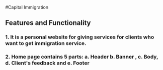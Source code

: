 #Capital Immigration

## Features and Functionality

### 1. It is a personal website for giving services for clients who want to get immigration service.

### 2. Home page contains 5 parts: a. Header b. Banner , c. Body, d. Client's feedback and e. Footer
